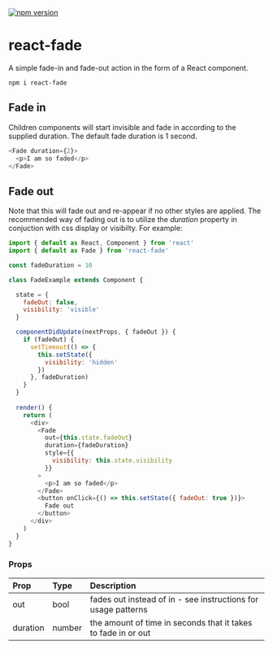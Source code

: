 [![npm version](https://badge.fury.io/js/react-fade.svg)](https://badge.fury.io/js/react-fade)

# react-fade
A simple fade-in and fade-out action in the form of a React component.

`npm i react-fade`

## Fade in
Children components will start invisible and fade in according to the supplied duration. The default fade duration is 1 second.
```javascript
<Fade duration={2}>
  <p>I am so faded</p>
</Fade>
```

## Fade out
Note that this will fade out and re-appear if no other styles are applied. The recommended way of fading out is to utilize the *duration* property in conjuction with css display or visibilty. For example:
```javascript
import { default as React, Component } from 'react'
import { default as Fade } from 'react-fade'

const fadeDuration = 10

class FadeExample extends Component {

  state = {
    fadeOut: false,
    visibility: 'visible'
  }

  componentDidUpdate(nextProps, { fadeOut }) {
    if (fadeOut) {
      setTimeout(() => {
        this.setState({
          visibility: 'hidden'
        })
      }, fadeDuration)
    }
  }
  
  render() {
    return (
      <div>
        <Fade
          out={this.state.fadeOut}
          duration={fadeDuration}
          style={{
            visibility: this.state.visibility
          }}
        >
          <p>I am so faded</p>
        </Fade>
        <button onClick={() => this.setState({ fadeOut: true })}>
          Fade out
        </button>
      </div>
    )
  }
}
```

### Props
| Prop          | Type                      | Description                                                             |
| :------------ | :------------------------ | :---------------------------------------------------------------------- |
| out           | bool                      | fades out instead of in - see instructions for usage patterns           |
| duration      | number                    | the amount of time in seconds that it takes to fade in or out           |
